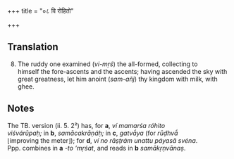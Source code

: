 +++
title = "०८ वि रोहितो"

+++
## Translation
8. The ruddy one examined (*vi-mṛś*) the all-formed, collecting to  
himself the fore-ascents and the ascents; having ascended the sky with  
great greatness, let him anoint (*sam-añj*) thy kingdom with milk, with  
ghee.

## Notes
The TB. version (ii. 5. 2²) has, for **a**, *ví mamarśa róhito  
viśvárūpaḥ;* in **b**, *samācakrāṇáḥ;* in **c**, *gatvā́ya* (for *rūḍhvā́*  
⌊improving the meter⌋); for **d**, *ví no rāṣṭrám unattu páyasā svéna*.  
Ppp. combines in **a** *-to ‘mṛśat*, and reads in **b** *samākṛṇvānaṣ*.
